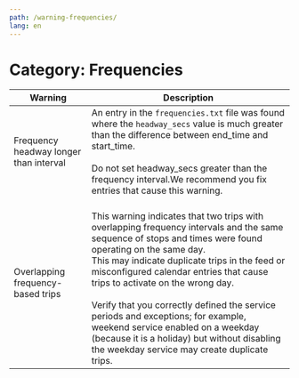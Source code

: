```yaml
---
path: /warning-frequencies/
lang: en
---
```


# Category: Frequencies

| Warning                                | Description                                                                                                                                                                                                                                                                                                                                                                                                                                                                                                      |
|----------------------------------------|------------------------------------------------------------------------------------------------------------------------------------------------------------------------------------------------------------------------------------------------------------------------------------------------------------------------------------------------------------------------------------------------------------------------------------------------------------------------------------------------------------------|
| Frequency headway longer than interval | An entry in the ```frequencies.txt``` file was found where the ```headway_secs``` value is much greater than the difference between end_time and start_time. <br><br>Do not set headway_secs greater than the frequency interval.We recommend you fix entries that cause this warning.                                                                                                                                                                                                                                               |
| Overlapping frequency-based trips      | <br>This warning indicates that two trips with overlapping frequency intervals and the same sequence of stops and times were found operating on the same day. <br>This may indicate duplicate trips in the feed or misconfigured calendar entries that cause trips to activate on the wrong day. <br><br>Verify that you correctly defined the service periods and exceptions; for example, weekend service enabled on a weekday (because it is a holiday) but without disabling the weekday service may create duplicate trips. |